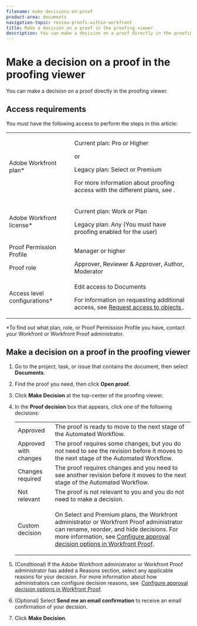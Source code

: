 ```yaml
---
filename: make-decisions-on-proof
product-area: documents
navigation-topic: review-proofs-within-workfront
title: Make a decision on a proof in the proofing viewer
description: You can make a decision on a proof directly in the proofing viewer.
---
```


# Make a decision on a proof in the proofing viewer

You can make a decision on a proof directly in the proofing viewer.

## Access requirements

You must have the following access to perform the steps in this article:

<table> 
 <col> 
 <col> 
 <tbody> 
  <tr> 
   <td role="rowheader">Adobe Workfront plan*</td> 
   <td> <p>Current plan: Pro or Higher</p> <p>or</p> <p>Legacy plan: Select or Premium</p> <p>For more information about proofing access with the different plans, see .</p> </td> 
  </tr> 
  <tr> 
   <td role="rowheader">Adobe Workfront license*</td> 
   <td> <p>Current plan: Work or Plan</p> <p>Legacy plan: Any (You must have proofing enabled for the user)</p> </td> 
  </tr> 
  <tr> 
   <td role="rowheader">Proof Permission Profile </td> 
   <td>Manager or higher</td> 
  </tr> 
  <tr> 
   <td role="rowheader">Proof role</td> 
   <td>Approver, Reviewer &amp; Approver, Author, Moderator</td> 
  </tr> 
  <tr> 
   <td role="rowheader">Access level configurations*</td> 
   <td> <p>Edit access to Documents</p> <p>For information on requesting additional access, see <a href="../../../../workfront-basics/grant-and-request-access-to-objects/request-access.md" class="MCXref xref">Request access to objects </a>.</p> </td> 
  </tr> 
 </tbody> 
</table>

&#42;To find out what plan, role, or Proof Permission Profile you have, contact your Workfront or Workfront Proof administrator.

## Make a decision on a proof in the proofing viewer

1. Go to the project, task, or issue that contains the document, then select **Documents**.
1. Find the proof you need, then click **Open proof**.

1. Click **Make Decision** at the top-center of the proofing viewer.

1. In the **Proof decision** box that appears, click one of the following decisions:

   <table> 
    <col> 
    <col> 
    <tbody> 
     <tr> 
      <td role="rowheader">Approved</td> 
      <td>The proof is ready to move to the next stage of the Automated Workflow.</td> 
     </tr> 
     <tr> 
      <td role="rowheader">Approved with changes</td> 
      <td>The proof requires some changes, but you do not need to see the revision before it moves to the next stage of the Automated Workflow.</td> 
     </tr> 
     <tr> 
      <td role="rowheader">Changes required</td> 
      <td>The proof requires changes and you need to see another revision before it moves to the next stage of the Automated Workflow.</td> 
     </tr> 
     <tr> 
      <td role="rowheader">Not relevant</td> 
      <td>The proof is not relevant to you and you do not need to make a decision.</td> 
     </tr> 
     <tr> 
      <td role="rowheader">Custom decision</td> 
      <td> <p>On Select and Premium plans, the Workfront administrator or Workfront Proof administrator can rename, reorder, and hide decisions.&nbsp;For more information,&nbsp;see&nbsp;<a href="../../../../workfront-proof/wp-acct-admin/account-settings/configure-approval-decision-in-wp.md" class="MCXref xref">Configure approval decision options in Workfront Proof</a>.</p> </td> 
     </tr> 
    </tbody> 
   </table>

1. (Conditional) If the Adobe Workfront administrator or Workfront Proof administrator has added a Reasons section, select any applicable reasons for your decision. For more information about how administrators can configure decision reasons, see&nbsp; [Configure approval decision options in Workfront Proof](../../../../workfront-proof/wp-acct-admin/account-settings/configure-approval-decision-in-wp.md).
1. (Optional) Select **Send me an email confirmation**&nbsp;to receive an email confirmation of your decision.
1. Click **Make Decision**.

<!--
<h2 data-mc-conditions="QuicksilverOrClassic.Draft mode">Make a decision when the proof is configured with an approval process</h2>
-->

<!--
<p data-mc-conditions="QuicksilverOrClassic.Draft mode">You can make decisions on a proof when it is configured with an approval process (within Workfront) and&nbsp;a user has sent you a document approval request, as described in <a href="../../../../review-and-approve-work/manage-approvals/request-document-approvals.md" class="MCXref xref">Request document approvals</a>.</p>
-->

  <!--
  <li data-mc-conditions="QuicksilverOrClassic.Draft mode"><a href="#make-a-workfront-approval-decision-in-a-proof" class="MCXref xref">Make a Workfront approval decision in a proof</a> </li>
  -->

  <!--
  <li data-mc-conditions="QuicksilverOrClassic.Draft mode"><a href="#change-your-workfront-approval-decision-in-a-proof" class="MCXref xref">Change your Workfront approval decision in a proof</a> </li>
  -->

<!--
<h3 data-mc-conditions="QuicksilverOrClassic.Draft mode" id="make-a-workfront-approval-decision-in-a-proof">Make a Workfront approval decision in a proof</h3>
-->

   <!--
   <p data-mc-conditions="QuicksilverOrClassic.Draft mode">Open the proof of the document that you want to make a decision on.</p>
   -->

   <!--
   <li value="2" data-mc-conditions="QuicksilverOrClassic.Draft mode">In the proofing viewer, select whether you want to <strong>Approve</strong>, require <strong>Changes</strong>, or <strong>Reject</strong> the approval request.</li>
   -->

<!--
<h3 data-mc-conditions="QuicksilverOrClassic.Draft mode" id="change-your-workfront-approval-decision-in-a-proof">Change your Workfront approval decision in a proof</h3>
-->

<!--
<ol data-mc-conditions="QuicksilverOrClassic.Draft mode">
<li value="1">Open the proof of the document where you want to change your Workfront approval decision.</li>
<li value="2"> <p>At the top-center of the proofing viewer, click the decision you made previously.</p> </li>
<li value="3">In the <strong>Proof decision</strong> box that appears, select whether you want to <strong>Approve</strong>, require <strong>Changes</strong>, or <strong>Reject</strong> the approval request.</li>
</ol>
-->

